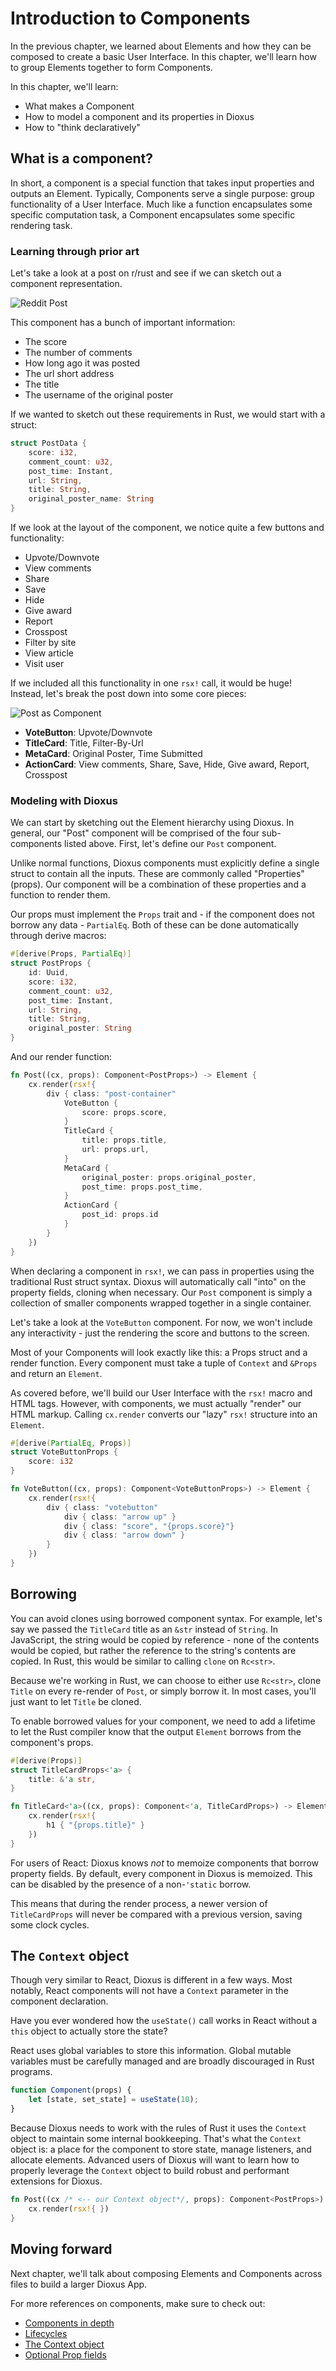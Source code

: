 # Introduction to Components

In the previous chapter, we learned about Elements and how they can be composed to create a basic User Interface. In this chapter, we'll learn how to group Elements together to form Components.

In this chapter, we'll learn:
- What makes a Component 
- How to model a component and its properties in Dioxus 
- How to "think declaratively"

## What is a component?

In short, a component is a special function that takes input properties and outputs an Element. Typically, Components serve a single purpose: group functionality of a User Interface. Much like a function encapsulates some specific computation task, a Component encapsulates some specific rendering task.

### Learning through prior art

Let's take a look at a post on r/rust and see if we can sketch out a component representation.

![Reddit Post](../images/reddit_post.png)

This component has a bunch of important information:

- The score
- The number of comments
- How long ago it was posted
- The url short address
- The title
- The username of the original poster

If we wanted to sketch out these requirements in Rust, we would start with a struct:

```rust
struct PostData {
    score: i32,
    comment_count: u32,
    post_time: Instant,
    url: String,
    title: String,
    original_poster_name: String
}
```

If we look at the layout of the component, we notice quite a few buttons and functionality:

- Upvote/Downvote
- View comments
- Share
- Save
- Hide
- Give award
- Report
- Crosspost
- Filter by site
- View article
- Visit user 

If we included all this functionality in one `rsx!` call, it would be huge! Instead, let's break the post down into some core pieces:

![Post as Component](../images/reddit_post_components.png)

- **VoteButton**: Upvote/Downvote
- **TitleCard**: Title, Filter-By-Url
- **MetaCard**: Original Poster, Time Submitted
- **ActionCard**: View comments, Share, Save, Hide, Give award, Report, Crosspost

### Modeling with Dioxus

We can start by sketching out the Element hierarchy using Dioxus. In general, our "Post" component will be comprised of the four sub-components listed above. First, let's define our `Post` component.

Unlike normal functions, Dioxus components must explicitly define a single struct to contain all the inputs. These are commonly called "Properties" (props). Our component will be a combination of these properties and a function to render them.

Our props must implement the `Props` trait and - if the component does not borrow any data - `PartialEq`. Both of these can be done automatically through derive macros:
```rust
#[derive(Props, PartialEq)]
struct PostProps {
    id: Uuid,
    score: i32,
    comment_count: u32,
    post_time: Instant,
    url: String,
    title: String,
    original_poster: String
}
```

And our render function:
```rust
fn Post((cx, props): Component<PostProps>) -> Element {
    cx.render(rsx!{
        div { class: "post-container"
            VoteButton {
                score: props.score,
            }
            TitleCard {
                title: props.title,
                url: props.url,
            }
            MetaCard {
                original_poster: props.original_poster,
                post_time: props.post_time,
            }
            ActionCard {
                post_id: props.id
            }
        }
    })
}
```

When declaring a component in `rsx!`, we can pass in properties using the traditional Rust struct syntax. Dioxus will automatically call "into" on the property fields, cloning when necessary. Our `Post` component is simply a collection of smaller components wrapped together in a single container.

Let's take a look at the `VoteButton` component. For now, we won't include any interactivity - just the rendering the score and buttons to the screen.

Most of your Components will look exactly like this: a Props struct and a render function. Every component must take a tuple of `Context` and `&Props` and return an `Element`.

As covered before, we'll build our User Interface with the `rsx!` macro and HTML tags. However, with components, we must actually "render" our HTML markup. Calling `cx.render` converts our "lazy" `rsx!` structure into an `Element`. 

```rust
#[derive(PartialEq, Props)]
struct VoteButtonProps {
    score: i32
}

fn VoteButton((cx, props): Component<VoteButtonProps>) -> Element {
    cx.render(rsx!{
        div { class: "votebutton"
            div { class: "arrow up" }
            div { class: "score", "{props.score}"}
            div { class: "arrow down" }
        }
    })
}
```

## Borrowing

You can avoid clones using borrowed component syntax. For example, let's say we passed the `TitleCard` title as an `&str` instead of `String`. In JavaScript, the string would be copied by reference - none of the contents would be copied, but rather the reference to the string's contents are copied. In Rust, this would be similar to calling `clone` on `Rc<str>`.

Because we're working in Rust, we can choose to either use `Rc<str>`, clone `Title` on every re-render of `Post`, or simply borrow it. In most cases, you'll just want to let `Title` be cloned. 

To enable borrowed values for your component, we need to add a lifetime to let the Rust compiler know that the output `Element` borrows from the component's props.

```rust
#[derive(Props)]
struct TitleCardProps<'a> {
    title: &'a str,
}

fn TitleCard<'a>((cx, props): Component<'a, TitleCardProps>) -> Element<'a> {
    cx.render(rsx!{
        h1 { "{props.title}" }
    })
}   
```

For users of React: Dioxus knows *not* to memoize components that borrow property fields. By default, every component in Dioxus is memoized. This can be disabled by the presence of a non-`'static` borrow.

This means that during the render process, a newer version of `TitleCardProps` will never be compared with a previous version, saving some clock cycles.

## The `Context` object

Though very similar to React, Dioxus is different in a few ways. Most notably, React components will not have a `Context` parameter in the component declaration. 

Have you ever wondered how the `useState()` call works in React without a `this` object to actually store the state? 

React uses global variables to store this information. Global mutable variables must be carefully managed and are broadly discouraged in Rust programs.

```javascript
function Component(props) {
    let [state, set_state] = useState(10);
}
```


Because Dioxus needs to work with the rules of Rust it uses the `Context` object to maintain some internal bookkeeping. That's what the `Context` object is: a place for the component to store state, manage listeners, and allocate elements. Advanced users of Dioxus will want to learn how to properly leverage the `Context` object to build robust and performant extensions for Dioxus.

```rust
fn Post((cx /* <-- our Context object*/, props): Component<PostProps>) -> Element {
    cx.render(rsx!{ })
}
```
## Moving forward

Next chapter, we'll talk about composing Elements and Components across files to build a larger Dioxus App.

For more references on components, make sure to check out:

- [Components in depth]()
- [Lifecycles]()
- [The Context object]()
- [Optional Prop fields]()

